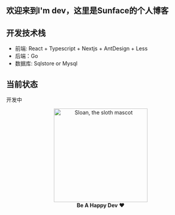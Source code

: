 
## 欢迎来到I'm dev，这里是Sunface的个人博客

## 开发技术栈
- 前端: React + Typescript + Nextjs + AntDesign + Less
- 后端：Go
- 数据库: Sqlstore or Mysql

## 当前状态
开发中

<p align="center">
  <img alt="Sloan, the sloth mascot" width="250px" src="https://thepracticaldev.s3.amazonaws.com/uploads/user/profile_image/31047/af153cd6-9994-4a68-83f4-8ddf3e13f0bf.jpg">
  <br>
  <strong>Be A Happy Dev</strong> ❤️
</p>
